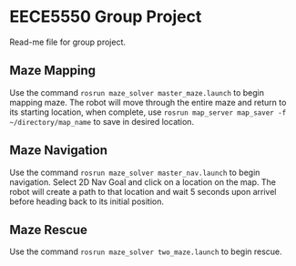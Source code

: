 # EECE5550 Group Project
Read-me file for group project.

## Maze Mapping
Use the command `rosrun maze_solver master_maze.launch` to begin mapping maze.
The robot will move through the entire maze and return to its starting location, when complete, use `rosrun map_server map_saver -f ~/directory/map_name` to save in desired location.
  
## Maze Navigation
Use the command `rosrun maze_solver master_nav.launch` to begin navigation.
Select 2D Nav Goal and click on a location on the map. The robot will create a path to that location and wait 5 seconds upon arrivel before heading back to its initial position.

## Maze Rescue
Use the command `rosrun maze_solver two_maze.launch` to begin rescue.
  
